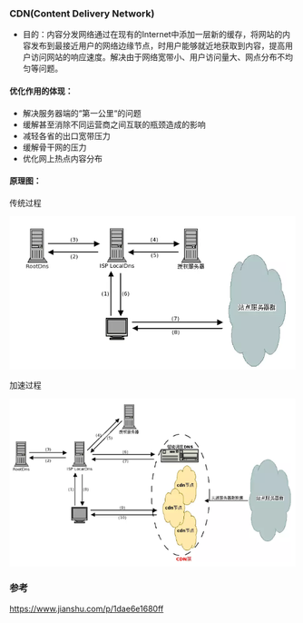 ### CDN(Content Delivery Network)

- 目的：内容分发网络通过在现有的Internet中添加一层新的缓存，将网站的内容发布到最接近用户的网络边缘节点，时用户能够就近地获取到内容，提高用户访问网站的响应速度。解决由于网络宽带小、用户访问量大、网点分布不均匀等问题。

#### 优化作用的体现：

- 解决服务器端的“第一公里“的问题
- 缓解甚至消除不同运营商之间互联的瓶颈造成的影响
- 减轻各省的出口宽带压力
- 缓解骨干网的压力
- 优化网上热点内容分布

#### 原理图：

传统过程

![传统过程](..\image\CDN传统过程.png)

加速过程

![传统过程](..\image\CDN加速过程.png)

### 参考

https://www.jianshu.com/p/1dae6e1680ff